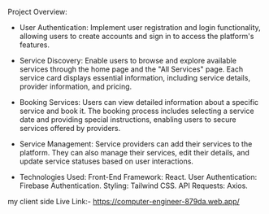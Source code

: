 Project Overview:
- User Authentication:
   Implement user registration and login functionality, allowing users to create accounts and sign in to access the platform's features.

- Service Discovery:
  Enable users to browse and explore available services through the home page and the "All Services" page. Each service card displays essential information, including service details, provider information, and pricing.

- Booking Services:
  Users can view detailed information about a specific service and book it. The booking process includes selecting a service date and providing special instructions, enabling users to secure services offered by providers.

- Service Management:
  Service providers can add their services to the platform. They can also manage their services, edit their details, and update service statuses based on user interactions.

- Technologies Used: 
        Front-End Framework: React.
        User Authentication: Firebase Authentication.
        Styling: Tailwind CSS.
        API Requests: Axios. 


my client side Live Link:- https://computer-engineer-879da.web.app/